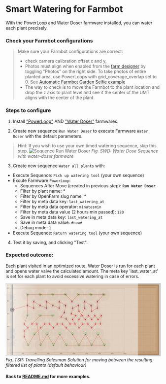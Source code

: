 # Smart Watering for Farmbot

With the PowerLoop and Water Doser farmware installed, you can water each plant precisely.

### Check your Farmbot configurations
> Make sure your Farmbot configurations are correct:
> - check camera calibration offset x and y,
> - Photos must align when enabled from the [farm designer](https://my.farm.bot/app/designer/plants) by toggling "Photos" on the right side. To take photos of entire planted area, use PowerLoops with grid_coverage_overlap set to 0. See [Automatic Farmbot Garden Selfie example](Automatic%20Farmbot%20Garden%20Selfie.md)
> - The way to check is to move the Farmbot to the plant location and drop the z axis to plant level and see if the center of the UMT aligns with the center of the plant.

### Steps to configure

1. Install ["PowerLoop"](https://github.com/amerkay/powerloop) AND ["Water Doser"](https://github.com/amerkay/water-doser) farmwares.

2. Create new sequence `Run Water Doser` to execute Farmware `Water Doser` with the default parameters.
> Hint: If you wish to use your own timed watering sequence, skip this step.
![Sequence Run Water Doser](http://i.imgur.com/2KHjLB7.png)
*Fig. SWD: Water Dose Sequence with water-doser farmware*

3. Create new sequence `Water all plants` with:
- Execute Sequence: `Pick up watering tool` (your own sequence)
- Excute Farmware `PowerLoop`:
	- Sequences After Move (created in previous step): **`Run Water Doser`**
	- Filter by plant name: *\**
	- Filter by OpenFarm slug name: *\**
	- Filter by meta data key: `last_watering_at`
	- Filter by meta data operator: `minutesmin`
	- Filter by meta data value (2 hours min passed): `120`
	- Save in meta data key: `last_watering_at`
	- Save in meta data value: `#now#`
	- Debug mode: `1`
- Execute Sequence: `Return watering tool` (your own sequence)

4. Test it by saving, and clicking "Test".

### Expected outcome:

Each plant visited in an optimized route, Water Doser is run for each plant and opens water valve the calculated amount. The meta key 'last_water_at' is set for each plant to avoid excessive watering in case of errors.

![Travelling Salesman Solution](../tsp_greedy_farmware_screenshot.jpg)
*Fig. TSP: Travelling Salesman Solution for moving between the resulting filtered list of plants (default behaviour)*

#### Back to [README.md](../README.md) for more examples.